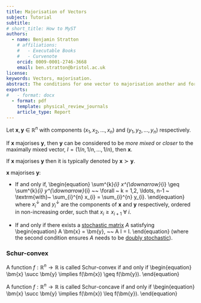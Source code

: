 ```yaml
---
title: Majorisation of Vectors
subject: Tutorial
subtitle: 
# short_title: How to MyST
authors:
  - name: Benjamin Stratton
    # affiliations:
    #   - Executable Books
    #   - Curvenote
    orcid: 0009-0001-2746-3668
    email: ben.stratton@bristol.ac.uk
license: 
keywords: Vectors, majorisation. 
abstract: The conditions for one vector to majorisation another and for a function to be Schur-convex.
exports:
#   - format: docx
  - format: pdf
    template: physical_review_journals
    article_type: Report
---
```


Let $\bm{x}, \bm{y}~\in~\mathbb{R}^{n}$ with components $(x_1, x_2, \ldots, x_n)$ and $(y_1, y_2, \ldots, y_n)$ respectively. 

If $\bm{x}$ majorises $\bm{y}$, then $\bm{y}$ can be considered to be *more mixed* or *closer* to the maximally mixed vector, $I = (1/n, 1/n, \ldots, 1/n)$, then $\bm{x}$. 

If $\bm{x}$ majorises $\bm{y}$ then it is typically denoted by $\bm{x} \succ \bm{y}$.

$\bm{x}$ majorises $\bm{y}$: 
- If and only if, 
\begin{equation}
\sum^{k}_{i} x^{\downarrow}_{i} \geq \sum^{k}_{i} y^{\downarrow}_{i} ~~ \forall ~ k = 1,2, \ldots, n-1 ~ \textrm{with}~ \sum_{i}^{n} x_{i} = \sum_{i}^{n} y_{i}.
\end{equation}
where $x^{\downarrow}_{i}$ and $y^{\downarrow}_{i}$ are the components of $\bm{x}$ and $\bm{y}$ respectively, ordered in non-increasing order, such that $x_i \geq x_{i+1}~\forall~i$.

- If and only if there exists a [stochastic matrix](#stocastic_matrices_mathnotes_target) $A$ satisfying 
\begin{equation}
A \bm{x} = \bm{y}, ~~ A I = I.
\end{equation}
(where the second condition ensures $A$ needs to be [doubly stochastic](#double_stocastic_matrix_mathNotes_target)). 

### Schur-convex

A function $f: \mathbb{R}^{n} \rightarrow \mathbb{R}$ is called Schur-convex if and only if 
\begin{equation}
\bm{x} \succ \bm{y} \implies f(\bm{x}) \geq f(\bm{y}).
\end{equation}

A function $f: \mathbb{R}^{n} \rightarrow \mathbb{R}$ is called Schur-concave if and only if 
\begin{equation}
\bm{x} \succ \bm{y} \implies f(\bm{x}) \leq f(\bm{y}).
\end{equation}
